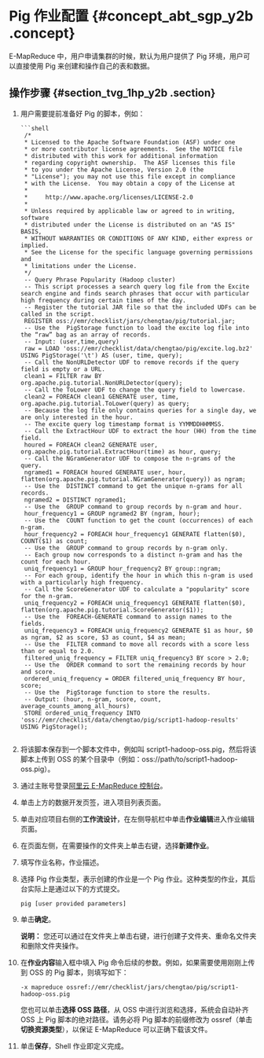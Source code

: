 # Pig 作业配置 {#concept_abt_sgp_y2b .concept}

E-MapReduce 中，用户申请集群的时候，默认为用户提供了 Pig 环境，用户可以直接使用 Pig 来创建和操作自己的表和数据。

## 操作步骤 {#section_tvg_1hp_y2b .section}

1.  用户需要提前准备好 Pig 的脚本，例如：

    ```
    ```shell
     /*
     * Licensed to the Apache Software Foundation (ASF) under one
     * or more contributor license agreements.  See the NOTICE file
     * distributed with this work for additional information
     * regarding copyright ownership.  The ASF licenses this file
     * to you under the Apache License, Version 2.0 (the
     * "License"); you may not use this file except in compliance
     * with the License.  You may obtain a copy of the License at
     *
     *     http://www.apache.org/licenses/LICENSE-2.0
     *
     * Unless required by applicable law or agreed to in writing, software
     * distributed under the License is distributed on an "AS IS" BASIS,
     * WITHOUT WARRANTIES OR CONDITIONS OF ANY KIND, either express or implied.
     * See the License for the specific language governing permissions and
     * limitations under the License.
     */
     -- Query Phrase Popularity (Hadoop cluster)
     -- This script processes a search query log file from the Excite search engine and finds search phrases that occur with particular high frequency during certain times of the day. 
     -- Register the tutorial JAR file so that the included UDFs can be called in the script.
     REGISTER oss://emr/checklist/jars/chengtao/pig/tutorial.jar;
     -- Use the  PigStorage function to load the excite log file into the “raw” bag as an array of records.
     -- Input: (user,time,query) 
     raw = LOAD 'oss://emr/checklist/data/chengtao/pig/excite.log.bz2' USING PigStorage('\t') AS (user, time, query);
     -- Call the NonURLDetector UDF to remove records if the query field is empty or a URL. 
     clean1 = FILTER raw BY org.apache.pig.tutorial.NonURLDetector(query);
     -- Call the ToLower UDF to change the query field to lowercase. 
     clean2 = FOREACH clean1 GENERATE user, time, org.apache.pig.tutorial.ToLower(query) as query;
     -- Because the log file only contains queries for a single day, we are only interested in the hour.
     -- The excite query log timestamp format is YYMMDDHHMMSS.
     -- Call the ExtractHour UDF to extract the hour (HH) from the time field.
     houred = FOREACH clean2 GENERATE user, org.apache.pig.tutorial.ExtractHour(time) as hour, query;
     -- Call the NGramGenerator UDF to compose the n-grams of the query.
     ngramed1 = FOREACH houred GENERATE user, hour, flatten(org.apache.pig.tutorial.NGramGenerator(query)) as ngram;
     -- Use the  DISTINCT command to get the unique n-grams for all records.
     ngramed2 = DISTINCT ngramed1;
     -- Use the  GROUP command to group records by n-gram and hour. 
     hour_frequency1 = GROUP ngramed2 BY (ngram, hour);
     -- Use the  COUNT function to get the count (occurrences) of each n-gram. 
     hour_frequency2 = FOREACH hour_frequency1 GENERATE flatten($0), COUNT($1) as count;
     -- Use the  GROUP command to group records by n-gram only. 
     -- Each group now corresponds to a distinct n-gram and has the count for each hour.
     uniq_frequency1 = GROUP hour_frequency2 BY group::ngram;
     -- For each group, identify the hour in which this n-gram is used with a particularly high frequency.
     -- Call the ScoreGenerator UDF to calculate a "popularity" score for the n-gram.
     uniq_frequency2 = FOREACH uniq_frequency1 GENERATE flatten($0), flatten(org.apache.pig.tutorial.ScoreGenerator($1));
     -- Use the  FOREACH-GENERATE command to assign names to the fields. 
     uniq_frequency3 = FOREACH uniq_frequency2 GENERATE $1 as hour, $0 as ngram, $2 as score, $3 as count, $4 as mean;
     -- Use the  FILTER command to move all records with a score less than or equal to 2.0.
     filtered_uniq_frequency = FILTER uniq_frequency3 BY score > 2.0;
     -- Use the  ORDER command to sort the remaining records by hour and score. 
     ordered_uniq_frequency = ORDER filtered_uniq_frequency BY hour, score;
     -- Use the  PigStorage function to store the results. 
     -- Output: (hour, n-gram, score, count, average_counts_among_all_hours)
     STORE ordered_uniq_frequency INTO 'oss://emr/checklist/data/chengtao/pig/script1-hadoop-results' USING PigStorage();
     ```
    ```

2.  将该脚本保存到一个脚本文件中，例如叫 script1-hadoop-oss.pig，然后将该脚本上传到 OSS 的某个目录中（例如：oss://path/to/script1-hadoop-oss.pig）。
3.  通过主账号登录[阿里云 E-MapReduce 控制台](https://emr.console.aliyun.com/)。
4.  单击上方的数据开发页签，进入项目列表页面。
5.  单击对应项目右侧的**工作流设计**，在左侧导航栏中单击**作业编辑**进入作业编辑页面。
6.  在页面左侧，在需要操作的文件夹上单击右键，选择**新建作业**。
7.  填写作业名称，作业描述。
8.  选择 Pig 作业类型，表示创建的作业是一个 Pig 作业。这种类型的作业，其后台实际上是通过以下的方式提交。

    ```
    pig [user provided parameters]
    ```

9.  单击**确定**。

    **说明：** 您还可以通过在文件夹上单击右键，进行创建子文件夹、重命名文件夹和删除文件夹操作。

10. 在**作业内容**输入框中填入 Pig 命令后续的参数。例如，如果需要使用刚刚上传到 OSS 的 Pig 脚本，则填写如下：

    ```
    -x mapreduce ossref://emr/checklist/jars/chengtao/pig/script1-hadoop-oss.pig
    ```

    您也可以单击**选择 OSS 路径**，从 OSS 中进行浏览和选择，系统会自动补齐 OSS 上 Pig 脚本的绝对路径。请务必将 Pig 脚本的前缀修改为 ossref（单击**切换资源类型**），以保证 E-MapReduce 可以正确下载该文件。

11. 单击**保存**，Shell 作业即定义完成。

